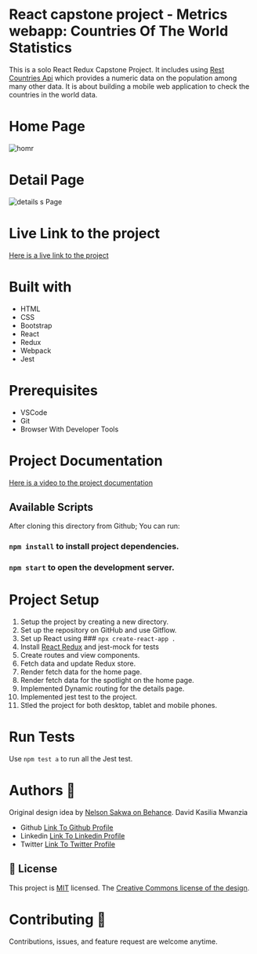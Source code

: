 # React capstone project - Metrics webapp: Countries Of The World Statistics
This is a solo React Redux Capstone Project. It includes using [Rest Countries Api](https://restcountries.com/#api-endpoints-v3-name) which provides a numeric data on the population among many other data. It is about building a mobile web application to check the countries in the world data.

# Home Page
![homr](https://user-images.githubusercontent.com/83514256/194418850-2bac7d86-b805-4e79-b162-602108b70102.PNG)

# Detail Page
![details](https://user-images.githubusercontent.com/83514256/194418862-7f0ae152-a3d7-4b3a-bc7b-c50b84546e03.PNG)
s Page

# Live Link to the project
[Here is a live link to the project](https://metrics-countries-kasilia-creations.netlify.app/)

# Built with
<ul>
<li>HTML</li>
<li>CSS</li>
<li>Bootstrap</li>
<li>React</li>
<li>Redux</li>
<li>Webpack</li>
<li>Jest</li>
</ul>

# Prerequisites
<ul>
<li>VSCode</li>
<li>Git</li>
<li>Browser With Developer Tools</li>
</ul>

# Project Documentation
[Here is a video to the project documentation](https://www.loom.com/share/3f56bb14e71f493f8c033836ea0daed6)

## Available Scripts
After cloning this directory from Github;
You can run:

### `npm install` to install project dependencies.

### `npm start` to open the development server.


# Project Setup
1. Setup the project by creating a new directory.
2. Set up the repository on GitHub and use Gitflow.
3. Set up React using ### `npx create-react-app .`
4. Install [React Redux](https://react-redux.js.org/) and jest-mock for tests
5. Create routes and view components.
6. Fetch data and update Redux store.
7. Render fetch data for the home page.
8. Render fetch data for the spotlight on the home page.
9. Implemented Dynamic routing for the details page.
10. Implemented jest test to the project.
11. Stled the project for both desktop, tablet and mobile phones.

# Run Tests
Use `npm test a`  to run all the Jest test.

# Authors  	:bookmark_tabs:
Original design idea by [Nelson Sakwa on Behance](https://www.behance.net/sakwadesignstudio).
David Kasilia Mwanzia
<ul>
<li>Github <a href="https://github.com/David-Kasilia">Link To Github Profile</a></li>
<li>Linkedin <a href="https://www.linkedin.com/in/david-kasilia-846241211/">Link To Linkedin Profile</a></li>
<li>Twitter <a href="https://twitter.com/DavidKasilia">Link To Twitter Profile</a></li>
</ul>

## 📝 License

This project is <a href="https://github.com/David-Kasilia/JavaScript-Capstone-Project/blob/develop/MIT.md">MIT</a></li> licensed.
The [Creative Commons license of the design](https://creativecommons.org/licenses/by-nc/4.0/).


# Contributing :handshake:
Contributions, issues, and feature request are welcome anytime.
